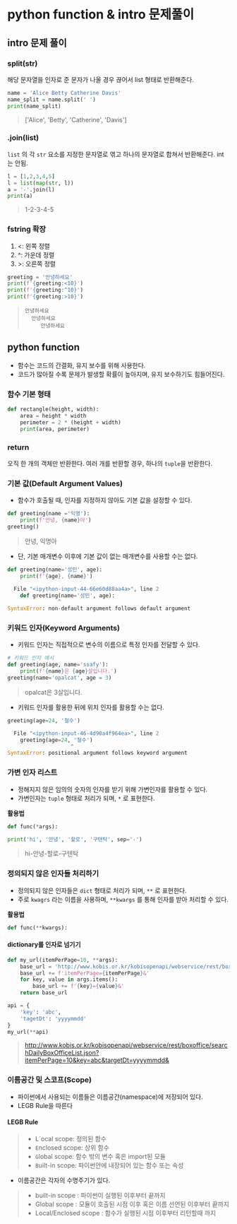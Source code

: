 # python function & intro 문제풀이



## intro 문제 풀이

### split(str) 

해당 문자열을 인자로 준 문자가 나올 경우 끊어서 list 형태로 반환해준다.

``` python
name = 'Alice Betty Catherine Davis'
name_split = name.split(' ')
print(name_split)
```

> ['Alice', 'Betty', 'Catherine', 'Davis']



### .join(list)

`list` 의 각 `str` 요소를 지정한 문자열로 엮고 하나의 문자열로 합쳐서 반환해준다. int 는 안됨.

``` python
l = [1,2,3,4,5]
l = list(map(str, l))
a = '-'.join(l)
print(a)
```

> 1-2-3-4-5



### fstring 확장

1. <: 왼쪽 정렬
2. ^: 가운데 정렬
3. \>: 오른쪽 정렬

``` python
greeting = '안녕하세요'
print(f'{greeting:<10}')
print(f'{greeting:^10}')
print(f'{greeting:>10}')
```

> ```
> 안녕하세요     
>   안녕하세요   
>      안녕하세요
> ```



## python function

* 함수는 코드의 간결화, 유지 보수를 위해 사용한다.
* 코드가 많아질 수록 문제가 발생할 확률이 높아지며, 유지 보수하기도 힘들어진다.



### 함수 기본 형태

``` python
def rectangle(height, width):
    area = height * width
    perimeter = 2 * (height + width)
    print(area, perimeter)
```



### return

오직 한 개의 객체만 반환한다. 여러 개를 반환할 경우, 하나의 `tuple`을 반환한다.



### 기본 값(Default Argument Values)

* 함수가 호출될 때, 인자를 지정하지 않아도 기본 값을 설정할 수 있다.

``` python
def greeting(name ='익명'):
    print(f'안녕, {name}아')
greeting()
```

> 안녕, 익명아



* 단, 기본 매개변수 이후에 기본 값이 없는 매개변수를 사용할 수는 없다.

``` python
def greeting(name='성민', age):
    print(f'{age}, {name}')
```

```python
  File "<ipython-input-44-66e60d88aa4a>", line 2
    def greeting(name='성민', age):
                ^
SyntaxError: non-default argument follows default argument
```



### 키워드 인자(Keyword Arguments)

* 키워드 인자는 직접적으로 변수의 이름으로 특정 인자를 전달할 수 있다.

``` python
# 키워드 인자 예시
def greeting(age, name='ssafy'):
    print(f'{name}은 {age}살입니다.')
greeting(name='opalcat', age = 3)
```

> opalcat은 3살입니다.

* 키워드 인자를 활용한 뒤에 위치 인자를 활용할 수는 없다.

``` python
greeting(age=24, '철수')
```

```python
  File "<ipython-input-46-4d90a4f964ea>", line 2
    greeting(age=24, '철수')
                    ^
SyntaxError: positional argument follows keyword argument
```



### 가변 인자 리스트

* 정해지지 않은 임의의 숫자의 인자를 받기 위해 가변인자를 활용할 수 있다.
* 가변인자는 `tuple` 형태로 처리가 되며, `*` 로 표현한다.

**활용법**

```python
def func(*args):
```

``` python
print('hi', '안녕', '할로', '구텐탁', sep='-')
```

> hi-안녕-할로-구텐탁



### 정의되지 않은 인자들 처리하기

* 정의되지 않은 인자들은 `dict` 형태로 처리가 되며, `**` 로 표현한다.
* 주로 `kwagrs` 라는 이름을 사용하며, `**kwargs` 를 통해 인자를 받아 처리할 수 있다.

**활용법**

```python
def func(**kwargs):
```

#### dictionary를 인자로 넘기기

``` python
def my_url(itemPerPage=10, **args):
    base_url = 'http://www.kobis.or.kr/kobisopenapi/webservice/rest/boxoffice/searchDailyBoxOfficeList.json?'
    base_url += f'itemPerPage={itemPerPage}&'
    for key, value in args.items():
        base_url += f'{key}={value}&'
    return base_url

```
```python
api = {
    'key': 'abc',
    'tagetDt': 'yyyymmdd'
}
my_url(**api)
```
> http://www.kobis.or.kr/kobisopenapi/webservice/rest/boxoffice/searchDailyBoxOfficeList.json?itemPerPage=10&key=abc&targetDt=yyyymmdd&



### 이름공간 및 스코프(Scope)

* 파이썬에서 사용되는 이름들은 이름공간(namespace)에 저장되어 있다.
* LEGB Rule을 따른다

#### LEGB Rule

>- L`ocal scope: 정의된 함수
>- `E`nclosed scope: 상위 함수
>- `G`lobal scope: 함수 밖의 변수 혹은 import된 모듈
>- `B`uilt-in scope: 파이썬안에 내장되어 있는 함수 또는 속성

* 이름공간은 각자의 수명주기가 있다.

> - built-in scope : 파이썬이 실행된 이후부터 끝까지
> - Global scope : 모듈이 호출된 시점 이후 혹은 이름 선언된 이후부터 끝까지
> - Local/Enclosed scope : 함수가 실행된 시점 이후부터 리턴할때 까지




